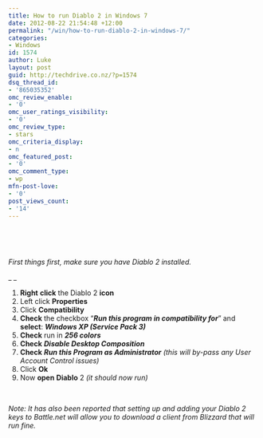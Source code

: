 ```yaml
---
title: How to run Diablo 2 in Windows 7
date: 2012-08-22 21:54:48 +12:00
permalink: "/win/how-to-run-diablo-2-in-windows-7/"
categories:
- Windows
id: 1574
author: Luke
layout: post
guid: http://techdrive.co.nz/?p=1574
dsq_thread_id:
- '865035352'
omc_review_enable:
- '0'
omc_user_ratings_visibility:
- '0'
omc_review_type:
- stars
omc_criteria_display:
- n
omc_featured_post:
- '0'
omc_comment_type:
- wp
mfn-post-love:
- '0'
post_views_count:
- '14'
---
```


&nbsp;

&nbsp;

_First things first, make sure you have Diablo 2 installed._

_ _

<ol start="1">
  <li>
    <strong>Right</strong> <strong>click</strong> the Diablo 2 <strong>icon</strong>
  </li>
  <li>
    Left click <strong>Properties</strong>
  </li>
  <li>
    Click <strong>Compatibility</strong>
  </li>
  <li>
    <strong>Check</strong> the checkbox “<strong><em>Run this program in compatibility for</em></strong>” and <strong>select</strong>: <strong><em>Windows XP (Service Pack 3)</em></strong>
  </li>
  <li>
    <strong>Check</strong> run in <strong><em>256 colors</em></strong>
  </li>
  <li>
    <strong>Check</strong> <strong><em>Disable Desktop Composition</em></strong>
  </li>
  <li>
    <strong>Check</strong> <strong><em>Run this Program as Administrator</em></strong> <em>(this will by-pass any User Account Control issues)</em>
  </li>
  <li>
    Click <strong>Ok</strong>
  </li>
  <li>
    Now <strong>open</strong> <strong>Diablo</strong> 2 <em>(it should now run)</em>
  </li>
</ol>

&nbsp;

_Note: It has also been reported that setting up and adding your Diablo 2 keys to Battle.net will allow you to download a client from Blizzard that will run fine._